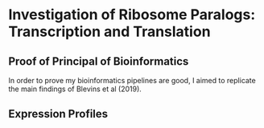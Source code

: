 # Investigation of Ribosome Paralogs: Transcription and Translation


## Proof of Principal of Bioinformatics
In order to prove my bioinformatics pipelines are good, I aimed to replicate the main findings of Blevins et al (2019).


## Expression Profiles

